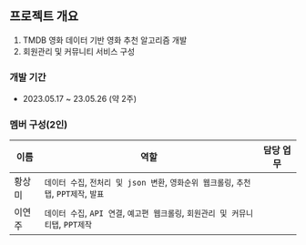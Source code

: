 
## 프로젝트 개요
1. TMDB 영화 데이터 기반 영화 추천 알고리즘 개발
2. 회원관리 및 커뮤니티 서비스 구성

### 개발 기간
* 2023.05.17 ~ 23.05.26 (약 2주)

### 멤버 구성(2인)
|이름|역할|담당 업무|
|---|---|---|
|황상미|`데이터 수집`, `전처리 및 json 변환`, `영화순위 웹크롤링`, `추천탭`, `PPT제작`, `발표`|
|이연주|`데이터 수집`, `API 연결`, `예고편 웹크롤링`, `회원관리 및 커뮤니티탭`, `PPT제작`|
